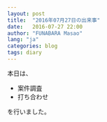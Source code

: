 ```yaml
---
layout: post
title:  "2016年07月27日の出来事"
date:   2016-07-27 22:00
author: "FUNABARA Masao"
lang: "ja"
categories: blog
tags: diary
---
```


本日は、

* 案件調査
* 打ち合わせ

を行いました。

